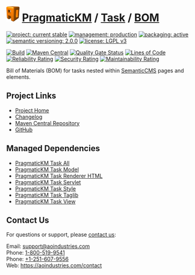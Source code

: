 # [<img src="ao-logo.png" alt="AO Logo" width="35" height="40">](https://github.com/aoindustries) [PragmaticKM](https://github.com/aoindustries/pragmatickm) / [Task](https://github.com/aoindustries/pragmatickm-task) / [BOM](https://github.com/aoindustries/pragmatickm-task-bom)

[![project: current stable](https://pragmatickm.com/ao-badges/project-current-stable.svg)](https://aoindustries.com/life-cycle#project-current-stable)
[![management: production](https://pragmatickm.com/ao-badges/management-production.svg)](https://aoindustries.com/life-cycle#management-production)
[![packaging: active](https://pragmatickm.com/ao-badges/packaging-active.svg)](https://aoindustries.com/life-cycle#packaging-active)  
[![semantic versioning: 2.0.0](https://pragmatickm.com/ao-badges/semver-2.0.0.svg)](http://semver.org/spec/v2.0.0.html)
[![license: LGPL v3](https://pragmatickm.com/ao-badges/license-lgpl-3.0.svg)](https://www.gnu.org/licenses/lgpl-3.0)

[![Build](https://github.com/aoindustries/pragmatickm-task-bom/workflows/Build/badge.svg?branch=master)](https://github.com/aoindustries/pragmatickm-task-bom/actions?query=workflow%3ABuild)
[![Maven Central](https://maven-badges.herokuapp.com/maven-central/com.pragmatickm/pragmatickm-task-bom/badge.svg)](https://maven-badges.herokuapp.com/maven-central/com.pragmatickm/pragmatickm-task-bom)
[![Quality Gate Status](https://sonarcloud.io/api/project_badges/measure?branch=master&project=com.pragmatickm%3Apragmatickm-task-bom&metric=alert_status)](https://sonarcloud.io/dashboard?branch=master&id=com.pragmatickm%3Apragmatickm-task-bom)
[![Lines of Code](https://sonarcloud.io/api/project_badges/measure?branch=master&project=com.pragmatickm%3Apragmatickm-task-bom&metric=ncloc)](https://sonarcloud.io/component_measures?branch=master&id=com.pragmatickm%3Apragmatickm-task-bom&metric=ncloc)  
[![Reliability Rating](https://sonarcloud.io/api/project_badges/measure?branch=master&project=com.pragmatickm%3Apragmatickm-task-bom&metric=reliability_rating)](https://sonarcloud.io/component_measures?branch=master&id=com.pragmatickm%3Apragmatickm-task-bom&metric=Reliability)
[![Security Rating](https://sonarcloud.io/api/project_badges/measure?branch=master&project=com.pragmatickm%3Apragmatickm-task-bom&metric=security_rating)](https://sonarcloud.io/component_measures?branch=master&id=com.pragmatickm%3Apragmatickm-task-bom&metric=Security)
[![Maintainability Rating](https://sonarcloud.io/api/project_badges/measure?branch=master&project=com.pragmatickm%3Apragmatickm-task-bom&metric=sqale_rating)](https://sonarcloud.io/component_measures?branch=master&id=com.pragmatickm%3Apragmatickm-task-bom&metric=Maintainability)

Bill of Materials (BOM) for tasks nested within [SemanticCMS](https://github.com/aoindustries/semanticcms) pages and elements.

## Project Links
* [Project Home](https://pragmatickm.com/task/bom/)
* [Changelog](https://pragmatickm.com/task/bom/changelog)
* [Maven Central Repository](https://search.maven.org/artifact/com.pragmatickm/pragmatickm-task-bom)
* [GitHub](https://github.com/aoindustries/pragmatickm-task-bom)

## Managed Dependencies
* [PragmaticKM Task All](https://github.com/aoindustries/pragmatickm-task-all)
* [PragmaticKM Task Model](https://github.com/aoindustries/pragmatickm-task-model)
* [PragmaticKM Task Renderer HTML](https://github.com/aoindustries/pragmatickm-task-renderer-html)
* [PragmaticKM Task Servlet](https://github.com/aoindustries/pragmatickm-task-servlet)
* [PragmaticKM Task Style](https://github.com/aoindustries/pragmatickm-task-style)
* [PragmaticKM Task Taglib](https://github.com/aoindustries/pragmatickm-task-taglib)
* [PragmaticKM Task View](https://github.com/aoindustries/pragmatickm-task-view)

## Contact Us
For questions or support, please [contact us](https://aoindustries.com/contact):

Email: [support@aoindustries.com](mailto:support@aoindustries.com)  
Phone: [1-800-519-9541](tel:1-800-519-9541)  
Phone: [+1-251-607-9556](tel:+1-251-607-9556)  
Web: https://aoindustries.com/contact
